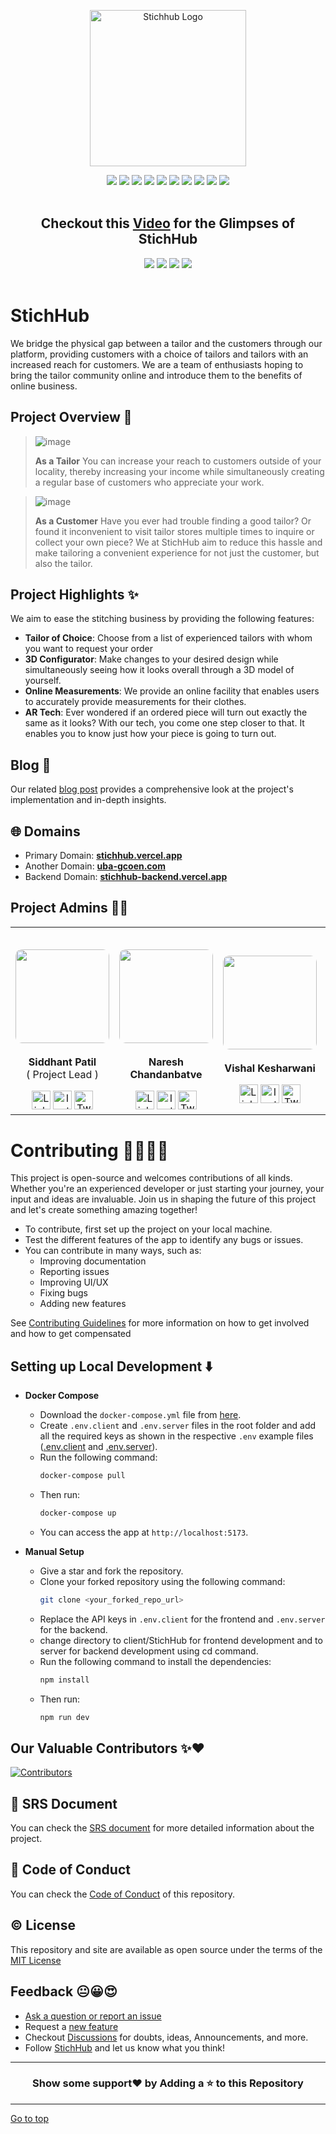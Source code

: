<p align="center"><img src="https://user-images.githubusercontent.com/77800620/217613866-35741ca4-a2a2-4d19-a0ad-5315a5e5a02a.png" alt="Stichhub Logo" width="250px" height="250px" align="center"/> </p>

<div align="center">
   <img src="https://img.shields.io/github/repo-size/UBA-GCOEN/StichHub?style=for-the-badge" />
   <img src="https://img.shields.io/github/issues-raw/UBA-GCOEN/StichHub?style=for-the-badge" />
   <img src="https://img.shields.io/github/issues-closed-raw/UBA-GCOEN/StichHub?style=for-the-badge" />
   <img src="https://img.shields.io/github/license/UBA-GCOEN/StichHub?style=for-the-badge" />
   <img src="https://img.shields.io/github/issues-pr-raw/UBA-GCOEN/StichHub?style=for-the-badge" />
   <img src="https://img.shields.io/github/issues-pr-closed-raw/UBA-GCOEN/StichHub?style=for-the-badge" />
   <img src="https://img.shields.io/github/stars/UBA-GCOEN/StichHub?style=for-the-badge" />
   <img src="https://img.shields.io/github/contributors/UBA-GCOEN/StichHub?style=for-the-badge" />
   <img src="https://img.shields.io/github/forks/UBA-GCOEN/StichHub?style=for-the-badge" />
   <img src="https://img.shields.io/github/last-commit/UBA-GCOEN/StichHub?style=for-the-badge" />
</div>
<br />

<div align="center">
   <h2>Checkout this <a href="https://youtu.be/dE3RYo23eSY">Video</a> for the Glimpses of StichHub</h2>
</div>

<div align="center">
   <a href="https://www.youtube.com/@StichHub_YT" target="_blank"><img src="https://img.shields.io/badge/YouTube-FF0000?&style=for-the-badge&logo=Youtube" /></a>
   <a href="https://www.instagram.com/stichhub_" target="_blank"><img src="https://img.shields.io/badge/Instagram-E6E6FA?&style=for-the-badge&logo=Instagram" /></a>
   <a href="https://twitter.com/StichHub_" target="_blank"><img src="https://img.shields.io/badge/Twitter-00acee?&style=for-the-badge&logo=Twitter&logoColor=white" /></a>
   <a href="#" target="_blank"><img src="https://img.shields.io/badge/Discord-36393e?&style=for-the-badge&logo=Discord" /></a>
</div>

<br>

# StichHub

We bridge the physical gap between a tailor and the customers through our platform, providing customers with a choice of tailors and tailors with an increased reach for customers. We are a team of enthusiasts hoping to bring the tailor community online and introduce them to the benefits of online business.

## Project Overview 👀

> ![image](https://github.com/Siddhant-Patil0203/StichHub/assets/77800620/d6c14501-1c95-4517-9ddc-ab23879218df)
>
> **As a Tailor**
> You can increase your reach to customers outside of your locality, thereby increasing your income while simultaneously creating a regular base of customers who appreciate your work.

> ![image](https://github.com/Siddhant-Patil0203/StichHub/assets/77800620/551974d4-ac4b-4e42-8458-3a25b820684a)
> 
> **As a Customer**
> Have you ever had trouble finding a good tailor? Or found it inconvenient to visit tailor stores multiple times to inquire or collect your own piece? We at StichHub aim to reduce this hassle and make tailoring a convenient experience for not just the customer, but also the tailor.

## Project Highlights ✨

We aim to ease the stitching business by providing the following features:

- **Tailor of Choice**: Choose from a list of experienced tailors with whom you want to request your order 
- **3D Configurator**: Make changes to your desired design while simultaneously seeing how it looks overall through a 3D model of yourself.
- **Online Measurements**: We provide an online facility that enables users to accurately provide measurements for their clothes.
- **AR Tech**: Ever wondered if an ordered piece will turn out exactly the same as it looks? With our tech, you come one step closer to that. It enables you to know just how your piece is going to turn out.

## Blog 📄

Our related [blog post](https://medium.com/@sidd0203/stichhub-38d01da27f37) provides a comprehensive look at the project's implementation and in-depth insights.

## 🌐 Domains 

- Primary Domain: **[stichhub.vercel.app](https://stichhub.vercel.app)**
- Another Domain: **[uba-gcoen.com](https://www.uba-gcoen.com)**
- Backend Domain: **[stichhub-backend.vercel.app](https://stichhub-backend.vercel.app)**

## Project Admins 🙋‍♂️

<table>
   <tr>
      <td>

[<img src="https://avatars.githubusercontent.com/u/77800620?s=200&u=9c3f4f58397091889e6d06a9ccf6e1ef8c7c6884&v=4" width="150px;" style="border-radius:10px;"/>](https://github.com/Siddhant-Patil0203)
---
<p align="center"><b>Siddhant Patil</b><br />( Project Lead )</p>
<p align="center"><b></b></p>
<div align="center">
   <a href="https://www.linkedin.com/in/sidd0203"><img src="https://img.icons8.com/color/60/000000/linkedin.png" alt="LinkedIn" width="30"/></a>
   <a href="https://www.instagram.com/sidd.0203"><img src="https://img.icons8.com/color/60/000000/instagram-new--v1.png" alt="Instagram" width="30px"/></a>
   <a href="https://twitter.com/Sidd0203"><img src="https://img.icons8.com/color/60/000000/twitter--v2.png" alt="Twitter" width="30px"/></a>
</div>

</td>
      <td>
         
[<img src="https://pbs.twimg.com/profile_images/1487298591236378625/-Zx8DMul_400x400.jpg" width="150px;" style="border-radius:10px;"/>](https://github.com/Naresh-chandanbatve)
---
<b><p align="center">Naresh Chandanbatve</p></b>
<div align="center">
   <a href="https://www.linkedin.com/in/naresh-chandanbatve"><img src="https://img.icons8.com/color/60/000000/linkedin.png" alt="LinkedIn" width="30px"/></a>
   <a href="https://www.instagram.com/naresh_chandanbatve"><img src="https://img.icons8.com/color/60/000000/instagram-new--v1.png" alt="Instagram" width="30px"/></a>
   <a href="https://twitter.com/NareshChandanb1"><img src="https://img.icons8.com/color/60/000000/twitter--v2.png" alt="Twitter" width="30px"/></a>
</div>

</td>
      <td>

[<img src="https://avatars.githubusercontent.com/u/66909545?v=4" width="150px;" style="border-radius:10px;"/>](https://github.com/vishal10kesharwani)
---
<b><p align="center">Vishal Kesharwani</p></b>
<div align="center">
   <a href="https://www.linkedin.com/in/vishal-kesharwani-1004vs"><img src="https://img.icons8.com/color/60/000000/linkedin.png" alt="LinkedIn" width="30px"/></a>
   <a href="https://www.instagram.com/dev.vishalvsk"><img src="https://img.icons8.com/color/60/000000/instagram-new--v1.png" alt="Instagram" width="30px"/></a>
   <a href="https://twitter.com/Vishal46255005"><img src="https://img.icons8.com/color/60/000000/twitter--v2.png" alt="Twitter" width="30px"/></a>
</div>
</td>
      <td>

[<img src="https://media.licdn.com/dms/image/C4E03AQG23TOyYdzKGQ/profile-displayphoto-shrink_800_800/0/1630992132577?e=1690416000&v=beta&t=oh9nVzAaFqpFjIjiJhLmdjc6RqSUCHuruoUrgyhp_SU" width="150px;" style="border-radius:10px;"/>](https://github.com/LadeHarshal)
---
<b><p align="center">Harshal Lade</p></b>
<div align="center">
   <a href="https://www.linkedin.com/in/harshal-lade-08749a214"><img src="https://img.icons8.com/color/60/000000/linkedin.png" alt="LinkedIn" width="30px"/></a>
   <a href="https://www.instagram.com/harshallade2"><img src="https://img.icons8.com/color/60/000000/instagram-new--v1.png" alt="Instagram" width="30px"/></a>
   <a href="https://twitter.com/Sidd0203"><img src="https://img.icons8.com/color/60/000000/twitter--v2.png" alt="Twitter" width="30px"/></a>
</div>

</td>
      <td>

[<img src="https://media.licdn.com/dms/image/D5603AQE1P3SOmWd8gg/profile-displayphoto-shrink_800_800/0/1679335495027?e=1690416000&v=beta&t=m1ShB8DLAvmykJBxtCPhyYPQZa57yhHZKYcwQwdKUPs" width="150px;" style="border-radius:10px;"/>](https://github.com/Saurabb-coder)
---
<b><p align="center">Saurabh Yadav</p></b>
<div align="center">
   <a href="https://www.linkedin.com/in/saurabh-yadav-469323208"><img src="https://img.icons8.com/color/60/000000/linkedin.png" alt="LinkedIn" width="30px"/></a>
   <a href="https://www.instagram.com/saurabh739"><img src="https://img.icons8.com/color/60/000000/instagram-new--v1.png" alt="Instagram" width="30px"/></a>
   <a href="https://twitter.com/Sidd0203"><img src="https://img.icons8.com/color/60/000000/twitter--v2.png" alt="Twitter" width="30px"/></a>
</div>

</td>
      </tr>
   </table>

# Contributing 👨‍💻👩‍💻
This project is open-source and welcomes contributions of all kinds. Whether you're an experienced developer or just starting your journey, your input and ideas are invaluable. Join us in shaping the future of this project and let's create something amazing together!

- To contribute, first set up the project on your local machine.
- Test the different features of the app to identify any bugs or issues.
- You can contribute in many ways, such as:
  - Improving documentation
  - Reporting issues
  - Improving UI/UX
  - Fixing bugs
  - Adding new features
 
See [Contributing Guidelines](CONTRIBUTING.md) for more information on how to get involved and how to get compensated

## Setting up Local Development ⬇️
- **Docker Compose**
  - Download the `docker-compose.yml` file from [here](https://github.com/Naresh-chandanbatve/StichHub/raw/main/docker-compose.yml).
  - Create `.env.client` and `.env.server` files in the root folder and add all the required keys as shown in the respective `.env` example files ([.env.client](https://github.com/Naresh-chandanbatve/StichHub/raw/main/.env.client?raw=true) and [.env.server](https://github.com/Naresh-chandanbatve/StichHub/raw/main/.env.server)).
  - Run the following command:
    ```bash
    docker-compose pull
    ```
  - Then run:
    ```bash
    docker-compose up
    ```
  - You can access the app at `http://localhost:5173`.
  
- **Manual Setup**
  - Give a star and fork the repository.
  - Clone your forked repository using the following command:
    ```bash
    git clone <your_forked_repo_url>
    ```
  - Replace the API keys in `.env.client` for the frontend and `.env.server` for the backend.
  - change directory to client/StichHub for frontend development and to server for backend development using cd command.
  - Run the following command to install the dependencies:
    ```bash
    npm install
    ```
  - Then run:
    ```bash
    npm run dev
    ```
  
## Our Valuable Contributors ✨❤️

[![Contributors](https://contrib.rocks/image?repo=UBA-GCOEN/StichHub)](https://github.com/UBA-GCOEN/StichHub/graphs/contributors)

## 📃 SRS Document 
You can check the [SRS document](SRS.md) for more detailed information about the project.

## 📝 Code of Conduct 
You can check the [Code of Conduct](CODE_OF_CONDUCT.md) of this repository.

## ©️ License 
This repository and site are available as open source under the terms of the [MIT License](LICENSE)

## Feedback 😐😀😍

- [Ask a question or report an issue](https://github.com/UBA-GCOEN/StichHub/issues)
- Request a [new feature](https://github.com/UBA-GCOEN/StichHub/issues/new?assignees=&labels=Feat%2CNeeds+Triage&projects=&template=featurerequest.yaml&title=Feat%3A)
- Checkout [Discussions](https://github.com/UBA-GCOEN/StichHub/discussions) for doubts, ideas, Announcements, and more.
- Follow [StichHub](https://www.instagram.com/stichhub_) and let us know what you think!

---

<h3 align="center"> Show some support❤️ by Adding a ⭐ to this Repository </h3>

---
 
[Go to top]()

